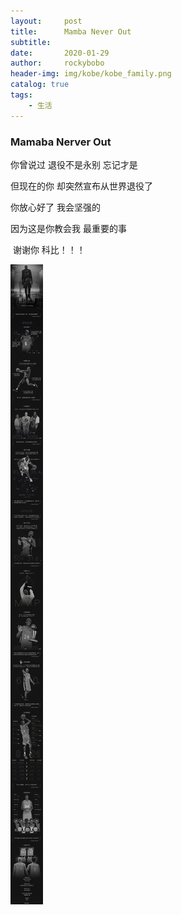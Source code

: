 ```yaml
---
layout:     post
title:      Mamba Never Out
subtitle:   
date:       2020-01-29
author:     rockybobo
header-img: img/kobe/kobe_family.png
catalog: true
tags:
    - 生活
---
```


### Mamaba Nerver Out

你曾说过   退役不是永别    忘记才是

但现在的你  却突然宣布从世界退役了

你放心好了   我会坚强的

因为这是你教会我   最重要的事

​    谢谢你  科比！！！

![kobe](img/kobe/kobe.png)